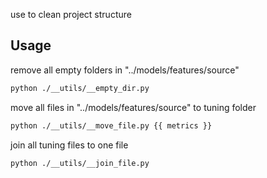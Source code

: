 use to clean project structure

## Usage

remove all empty folders in "../models/features/source"

```bash
python ./__utils/__empty_dir.py
```

move all files in "../models/features/source" to tuning folder

```bash
python ./__utils/__move_file.py {{ metrics }}
```

join all tuning files to one file

```bash
python ./__utils/__join_file.py
```
